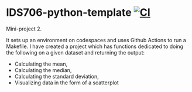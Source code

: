 # IDS706-python-template [![CI](https://github.com/nogibjj/IDS706-python-template/actions/workflows/ci.yml/badge.svg)](https://github.com/nogibjj/IDS706-python-template/actions/workflows/ci.yml)

Mini-project 2.

It sets up an environment on codespaces and uses Github Actions to run a Makefile.
I have created a project which has functions dedicated to doing the following on a given dataset and returning the output:

* Calculating the mean,
* Calculating the median,
* Calculating the standard deviation,
* Visualizing data in the form of a scatterplot